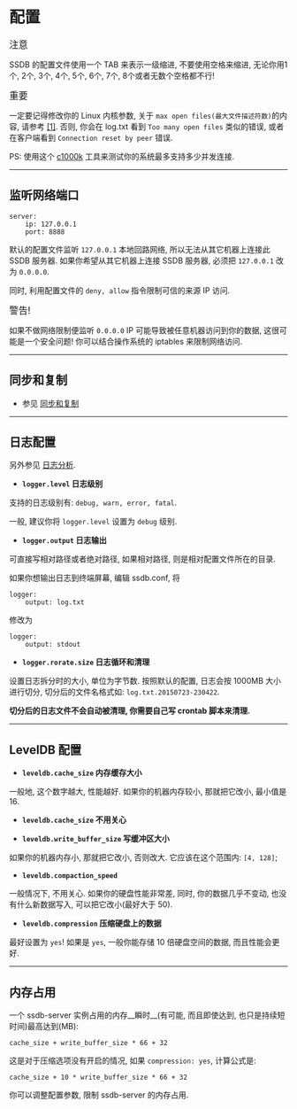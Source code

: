 # 配置

<span class="label label-success" style="font-size: 120%;">注意</span>
<div class="alert alert-info">
    SSDB 的配置文件使用一个 TAB 来表示一级缩进, 不要使用空格来缩进, 无论你用1个, 2个, 3个, 4个, 5个, 6个, 7个, 8个或者无数个空格都不行!
</div>

<span class="label label-warning" style="font-size: 120%;">重要</span>
<div class="alert alert-danger">
	一定要记得修改你的 Linux 内核参数, 关于 <code>max open files(最大文件描述符数)</code>的内容, 请参考 <a href="http://www.ideawu.net/blog/archives/740.html">[1]</a>. 否则, 你会在 log.txt 看到 <code>Too many open files</code> 类似的错误, 或者在客户端看到 <code>Connection reset by peer</code> 错误.
</div>

PS: 使用这个 [c1000k](https://github.com/ideawu/c1000k) 工具来测试你的系统最多支持多少并发连接.

---

## 监听网络端口

    server:
    	ip: 127.0.0.1
    	port: 8888

默认的配置文件监听 `127.0.0.1` 本地回路网络, 所以无法从其它机器上连接此 SSDB 服务器. 如果你希望从其它机器上连接 SSDB 服务器, 必须把 `127.0.0.1` 改为 `0.0.0.0`.

同时, 利用配置文件的 `deny, allow` 指令限制可信的来源 IP 访问.

<span class="label label-danger" style="font-size: 120%;">警告!</span>
<div class="alert alert-danger">
    如果不做网络限制便监听 <code>0.0.0.0</code> IP 可能导致被任意机器访问到你的数据, 这很可能是一个安全问题! 你可以结合操作系统的 iptables 来限制网络访问.
</div>

---

## 同步和复制

* 参见 [同步和复制](./replication.html)

---

## 日志配置

另外参见 [日志分析](./logs.html).

* __`logger.level` 日志级别__

支持的日志级别有: `debug, warn, error, fatal`.

一般, 建议你将 `logger.level` 设置为 `debug` 级别.

* __`logger.output` 日志输出__

可直接写相对路径或者绝对路径, 如果相对路径, 则是相对配置文件所在的目录.

如果你想输出日志到终端屏幕, 编辑 ssdb.conf, 将

	logger:
		output: log.txt

修改为

	logger:
		output: stdout

* __`logger.rorate.size` 日志循环和清理__

设置日志拆分时的大小, 单位为字节数. 按照默认的配置, 日志会按 1000MB 大小进行切分, 切分后的文件名格式如: `log.txt.20150723-230422`.

__切分后的日志文件不会自动被清理, 你需要自己写 crontab 脚本来清理.__


---

## LevelDB 配置

* __`leveldb.cache_size` 内存缓存大小__

一般地, 这个数字越大, 性能越好. 如果你的机器内存较小, 那就把它改小, 最小值是 16.

* __`leveldb.cache_size` 不用关心__

* __`leveldb.write_buffer_size` 写缓冲区大小__

如果你的机器内存小, 那就把它改小, 否则改大. 它应该在这个范围内: `[4, 128]`;

* __`leveldb.compaction_speed`__

一般情况下, 不用关心. 如果你的硬盘性能非常差, 同时, 你的数据几乎不变动, 也没有什么新数据写入, 可以把它改小(最好大于 50).

* __`leveldb.compression` 压缩硬盘上的数据__

最好设置为 `yes`! 如果是 `yes`, 一般你能存储 10 倍硬盘空间的数据, 而且性能会更好.


---

## 内存占用

一个 ssdb-server 实例占用的内存__瞬时__(有可能, 而且即使达到, 也只是持续短时间)最高达到(MB):

	cache_size + write_buffer_size * 66 + 32

这是对于压缩选项没有开启的情况, 如果 `compression: yes`, 计算公式是:

	cache_size + 10 * write_buffer_size * 66 + 32

你可以调整配置参数, 限制 ssdb-server 的内存占用.
